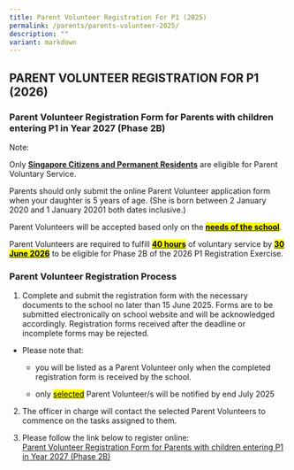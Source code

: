 ```yaml
---
title: Parent Volunteer Registration For P1 (2025)
permalink: /parents/parents-volunteer-2025/
description: ""
variant: markdown
---
```

<h2>PARENT VOLUNTEER REGISTRATION FOR P1 (2026)</h2>
<h3>Parent Volunteer Registration Form for Parents with children entering P1 in Year 2027 (Phase 2B)</h3>
<p>Note:</p>
<p>Only <strong><u>Singapore Citizens and Permanent Residents</u></strong> are
eligible for Parent Voluntary Service.</p>
<p>Parents should only submit the online Parent Volunteer application form
when your daughter is 5 years of age. (She is born between 2 January 2020
and 1 January 20201 both dates inclusive.)</p>
<p>Parent Volunteers will be accepted based only on the <strong><u><mark>needs of the school</mark></u></strong>.</p>
<p>Parent Volunteers are required to fulfill <strong><u><mark>40 hours</mark></u></strong> of
voluntary service by <strong><u><mark>30 June 2026</mark></u></strong> to be eligible
for Phase 2B of the 2026 P1 Registration Exercise.</p>
<h3>Parent Volunteer Registration Process</h3>
<ol data-tight="true" class="tight">
<li>
<p>Complete and submit the registration form with the necessary documents
to the school no later than 15 June 2025. Forms are to be submitted electronically
on school website and will be acknowledged accordingly. Registration forms
received after the deadline or incomplete forms may be rejected.</p>
</li>
</ol>
<ul data-tight="true" class="tight">
<li>
<p>Please note that:</p>
<ul data-tight="true" class="tight">
<li>
<p>you will be listed as a Parent Volunteer only when the completed registration
form is received by the school.</p>
</li>
<li>
	<p>only <u><mark>selected</mark></u> Parent Volunteer/s will be notified by end July 2025</p>
</li>
</ul>
</li>
</ul>
<ol start="2" data-tight="true" class="tight">
<li>
<p>The officer in charge will contact the selected Parent Volunteers to commence
on the tasks assigned to them.
<br>
</p>
</li>
<li>
<p>Please follow the link below to register online:
<br><a href="https://form.gov.sg/6596021f4429d7001150aa7d" rel="noopener noreferrer nofollow" target="_blank">Parent Volunteer Registration Form for Parents with children entering P1 in&nbsp;Year 2027 (Phase 2B)</a>
</p>
</li>
</ol>
<p></p>